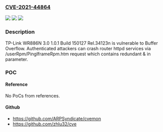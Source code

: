 ### [CVE-2021-44864](https://cve.mitre.org/cgi-bin/cvename.cgi?name=CVE-2021-44864)
![](https://img.shields.io/static/v1?label=Product&message=n%2Fa&color=blue)
![](https://img.shields.io/static/v1?label=Version&message=n%2Fa&color=blue)
![](https://img.shields.io/static/v1?label=Vulnerability&message=n%2Fa&color=brighgreen)

### Description

TP-Link WR886N 3.0 1.0.1 Build 150127 Rel.34123n is vulnerable to Buffer Overflow. Authenticated attackers can crash router httpd services via /userRpm/PingIframeRpm.htm request which contains redundant & in parameter.

### POC

#### Reference
No PoCs from references.

#### Github
- https://github.com/ARPSyndicate/cvemon
- https://github.com/zhlu32/cve

